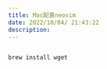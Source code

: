 ```yaml
---
title: Mac配置neovim
date: 2022/10/04/ 21:43:22
description: 
---
```


```shell

brew install wget

```

```shell



```
